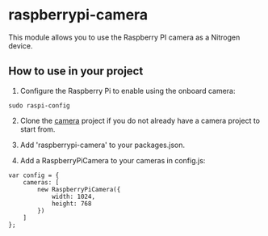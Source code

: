 # raspberrypi-camera

This module allows you to use the Raspberry PI camera as a Nitrogen device.

## How to use in your project

1. Configure the Raspberry Pi to enable using the onboard camera:
```
sudo raspi-config
```

2. Clone the [camera](https://github.com/nitrogenjs/camera) project if you do not already have a camera project to start from.

3. Add 'raspberrypi-camera' to your packages.json.
4. Add a RaspberryPiCamera to your cameras in config.js:

```
var config = {
    cameras: [
        new RaspberryPiCamera({
            width: 1024,
            height: 768
        })
    ]
};
```
